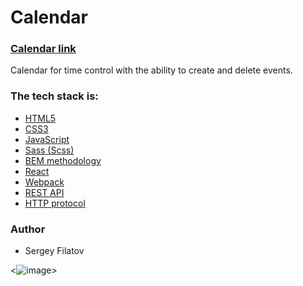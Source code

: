 # Calendar

### [Calendar link](https://calendar-react-fs.netlify.app/)

Calendar for time control with the ability to create and delete events.

### The tech stack is:

- [HTML5](https://en.wikipedia.org/wiki/HTML5)
- [CSS3](https://en.wikipedia.org/wiki/CSS)
- [JavaScript](https://en.wikipedia.org/wiki/JavaScript)
- [Sass (Scss)](https://sass-lang.com/)
- [BEM methodology](https://en.bem.info/methodology/)
- [React](https://reactjs.org/)
- [Webpack](https://webpack.js.org/)
- [REST API](https://en.wikipedia.org/wiki/Representational_state_transfer)
- [HTTP protocol](https://en.wikipedia.org/wiki/Hypertext_Transfer_Protocol)

### Author

- Sergey Filatov

<![image](https://user-images.githubusercontent.com/85936492/138251793-1440a100-ebae-4532-8d1e-47f650d0189d.png)>
